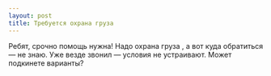 ```yaml
---
layout: post 
title: Требуется охрана груза  
--- 
```

Ребят, срочно помощь нужна! Надо охрана груза , а вот куда обратиться — не знаю. Уже везде звонил — условия не устраивают. Может подкинете варианты?